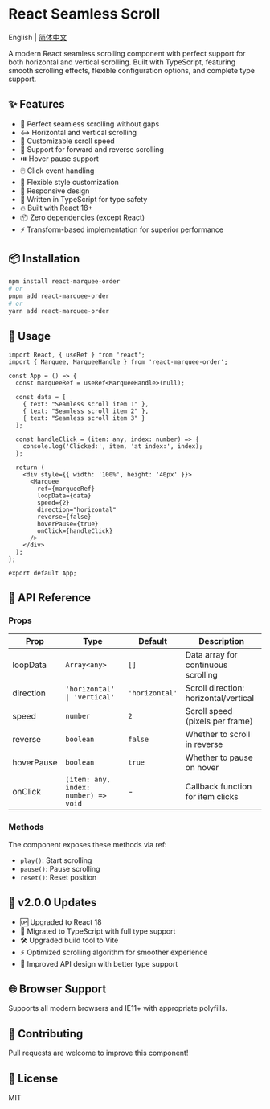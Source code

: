 # React Seamless Scroll

English | [简体中文](./README.zh-CN.md)

A modern React seamless scrolling component with perfect support for both horizontal and vertical scrolling. Built with TypeScript, featuring smooth scrolling effects, flexible configuration options, and complete type support.

## ✨ Features

- 🔄 Perfect seamless scrolling without gaps
- ↔️ Horizontal and vertical scrolling
- 🎯 Customizable scroll speed
- 🔁 Support for forward and reverse scrolling
- ⏯️ Hover pause support
- 🖱️ Click event handling
- 🎨 Flexible style customization
- 📱 Responsive design
- 🚀 Written in TypeScript for type safety
- 🔥 Built with React 18+
- 📦 Zero dependencies (except React)
- ⚡️ Transform-based implementation for superior performance

## 📦 Installation

```bash
npm install react-marquee-order
# or
pnpm add react-marquee-order
# or
yarn add react-marquee-order
```

## 🚀 Usage

```tsx
import React, { useRef } from 'react';
import { Marquee, MarqueeHandle } from 'react-marquee-order';

const App = () => {
  const marqueeRef = useRef<MarqueeHandle>(null);
  
  const data = [
    { text: "Seamless scroll item 1" },
    { text: "Seamless scroll item 2" },
    { text: "Seamless scroll item 3" }
  ];

  const handleClick = (item: any, index: number) => {
    console.log('Clicked:', item, 'at index:', index);
  };

  return (
    <div style={{ width: '100%', height: '40px' }}>
      <Marquee
        ref={marqueeRef}
        loopData={data}
        speed={2}
        direction="horizontal"
        reverse={false}
        hoverPause={true}
        onClick={handleClick}
      />
    </div>
  );
};

export default App;
```

## 📖 API Reference

### Props

| Prop | Type | Default | Description |
|------|------|---------|-------------|
| loopData | `Array<any>` | `[]` | Data array for continuous scrolling |
| direction | `'horizontal' \| 'vertical'` | `'horizontal'` | Scroll direction: horizontal/vertical |
| speed | `number` | `2` | Scroll speed (pixels per frame) |
| reverse | `boolean` | `false` | Whether to scroll in reverse |
| hoverPause | `boolean` | `true` | Whether to pause on hover |
| onClick | `(item: any, index: number) => void` | - | Callback function for item clicks |

### Methods

The component exposes these methods via ref:

- `play()`: Start scrolling
- `pause()`: Pause scrolling
- `reset()`: Reset position

## 🚨 v2.0.0 Updates

- 🆙 Upgraded to React 18
- 📝 Migrated to TypeScript with full type support
- 🛠️ Upgraded build tool to Vite
- ⚡️ Optimized scrolling algorithm for smoother experience
- 🎯 Improved API design with better type support

## 🌐 Browser Support

Supports all modern browsers and IE11+ with appropriate polyfills.

## 🤝 Contributing

Pull requests are welcome to improve this component!

## 📄 License

MIT 
